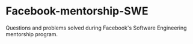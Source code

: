 # Facebook-mentorship-SWE
Questions and problems solved during Facebook's Software Engineering mentorship program.
